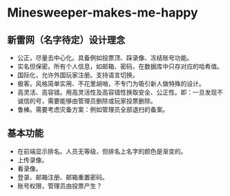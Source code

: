 # Minesweeper-makes-me-happy

## 新雷网（名字待定）设计理念

* 公正，尽量去中心化。具备例如投票顶、踩录像、冻结账号功能。
* 实名但保密。所有个人信息，如邮箱、密码，在数据库中只存对应的哈希值。
* 国际化，允许外国玩家注册。支持语言切换。
* 极客。风格简单实用、不花里胡哨，不专门为吸引新人做特殊的设计。
* 高灵活、高容错。用高灵活性及高容错性换取安全、公正性。即：一旦发现不诚信的号，需要能够由管理员删除或玩家投票删除。
* 鲁棒。需要考虑灾备方案：例如管理员全部退扫的备案。

## 基本功能

* 在前端显示排名。人员无等级，但排名上名字的颜色是渐变的。
* 上传录像。
* 看录像。
* 登录、邮箱注册、邮箱重置密码。
* 账号权限，管理员由投票产生？



